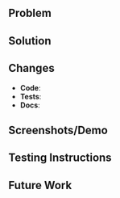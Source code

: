 <!--
Thanks for contributing to Jupyter AI Personas!
-->

## Problem

<!-- Describe the issue this PR addresses. Include issue numbers if applicable. -->

## Solution

<!-- Explain your approach and how it solves the problem. -->

## Changes

- **Code**: <!-- What code changes were made? -->
- **Tests**: <!-- What tests were added or modified? -->
- **Docs**: <!-- What documentation was updated? -->

## Screenshots/Demo

<!-- For UI changes, include before/after screenshots or GIF/video. Delete if not applicable. -->

## Testing Instructions

<!-- How can reviewers test this change? -->

## Future Work

<!-- Optional: Note any planned follow-up work. Delete if not applicable. -->